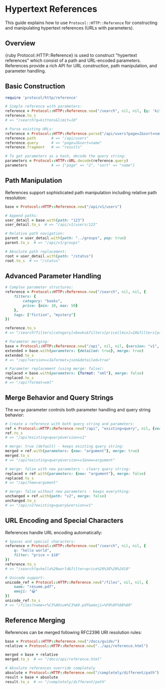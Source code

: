 # Hypertext References

This guide explains how to use `Protocol::HTTP::Reference` for constructing and manipulating hypertext references (URLs with parameters).

## Overview

{ruby Protocol::HTTP::Reference} is used to construct "hypertext references" which consist of a path and URL-encoded parameters. References provide a rich API for URL construction, path manipulation, and parameter handling.

## Basic Construction

``` ruby
require 'protocol/http/reference'

# Simple reference with parameters:
reference = Protocol::HTTP::Reference.new("/search", nil, nil, {q: 'kittens', limit: 10})
reference.to_s
# => "/search?q=kittens&limit=10"

# Parse existing URLs:
reference = Protocol::HTTP::Reference.parse("/api/users?page=2&sort=name#results")
reference.path       # => "/api/users"
reference.query      # => "page=2&sort=name"
reference.fragment   # => "results"

# To get parameters as a hash, decode the query string:
parameters = Protocol::HTTP::URL.decode(reference.query)
parameters           # => {"page" => "2", "sort" => "name"}
```

## Path Manipulation

References support sophisticated path manipulation including relative path resolution:

``` ruby
base = Protocol::HTTP::Reference.new("/api/v1/users")

# Append paths:
user_detail = base.with(path: "123")
user_detail.to_s  # => "/api/v1/users/123"

# Relative path navigation:
parent = user_detail.with(path: "../groups", pop: true)
parent.to_s  # => "/api/v1/groups"

# Absolute path replacement:
root = user_detail.with(path: "/status")
root.to_s  # => "/status"
```

## Advanced Parameter Handling

``` ruby
# Complex parameter structures:
reference = Protocol::HTTP::Reference.new("/search", nil, nil, {
	filters: {
		category: "books", 
		price: {min: 10, max: 50}
	},
	tags: ["fiction", "mystery"]
})

reference.to_s
# => "/search?filters[category]=books&filters[price][min]=10&filters[price][max]=50&tags[]=fiction&tags[]=mystery"

# Parameter merging:
base = Protocol::HTTP::Reference.new("/api", nil, nil, {version: "v1", format: "json"})
extended = base.with(parameters: {detailed: true}, merge: true)
extended.to_s
# => "/api?version=v1&format=json&detailed=true"

# Parameter replacement (using merge: false):
replaced = base.with(parameters: {format: "xml"}, merge: false)
replaced.to_s
# => "/api?format=xml"
```

## Merge Behavior and Query Strings

The `merge` parameter controls both parameter handling and query string behavior:

``` ruby
# Create a reference with both query string and parameters:
ref = Protocol::HTTP::Reference.new("/api", "existing=query", nil, {version: "v1"})
ref.to_s
# => "/api?existing=query&version=v1"

# merge: true (default) - keeps existing query string:
merged = ref.with(parameters: {new: "argument"}, merge: true)
merged.to_s
# => "/api?existing=query&version=v1&new=argument"

# merge: false with new parameters - clears query string:
replaced = ref.with(parameters: {new: "argument"}, merge: false)
replaced.to_s
# => "/api?new=argument"

# merge: false without new parameters - keeps everything:
unchanged = ref.with(path: "v2", merge: false)
unchanged.to_s
# => "/api/v2?existing=query&version=v1"
```

## URL Encoding and Special Characters

References handle URL encoding automatically:

``` ruby
# Spaces and special characters:
reference = Protocol::HTTP::Reference.new("/search", nil, nil, {
	q: "hello world",
	filter: "price > $10"
})
reference.to_s
# => "/search?q=hello%20world&filter=price%20%3E%20%2410"

# Unicode support:
unicode_ref = Protocol::HTTP::Reference.new("/files", nil, nil, {
	name: "résumé.pdf",
	emoji: "😀"
})
unicode_ref.to_s
# => "/files?name=r%C3%A9sum%C3%A9.pdf&emoji=%F0%9F%98%80"
```

## Reference Merging

References can be merged following RFC2396 URI resolution rules:

``` ruby
base = Protocol::HTTP::Reference.new("/docs/guide/")
relative = Protocol::HTTP::Reference.new("../api/reference.html")

merged = base + relative
merged.to_s  # => "/docs/api/reference.html"

# Absolute references override completely
absolute = Protocol::HTTP::Reference.new("/completely/different/path")
result = base + absolute
result.to_s  # => "/completely/different/path"
```
